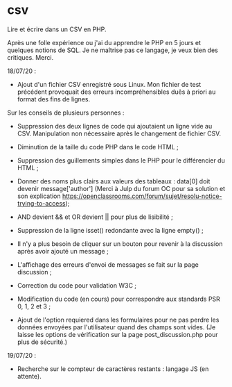 # csv
Lire et écrire dans un CSV en PHP.

Après une folle expérience ou j'ai du apprendre le PHP en 5 jours et quelques notions de SQL. Je ne maîtrise pas ce langage, je veux bien des critiques. Merci.

18/07/20 : 

- Ajout d'un fichier CSV enregistré sous Linux. Mon fichier de test précédent provoquait des erreurs incompréhensibles duês à priori au format des fins de lignes.

Sur les conseils de plusieurs personnes : 

- Suppression des deux lignes de code qui ajoutaient un ligne vide au CSV. Manipulation non nécessaire après le changement de fichier CSV.

- Diminution de la taille du code PHP dans le code HTML ;

- Suppression des guillements simples dans le PHP pour le différencier du HTML ;

- Donner des noms plus clairs aux valeurs des tableaux : data[0] doit devenir message['author'] (Merci à Julp du forum OC pour sa solution et son explication https://openclassrooms.com/forum/sujet/resolu-notice-trying-to-access);

- AND devient && et OR devient || pour plus de lisibilité ;

- Suppression de la ligne isset() redondante avec la ligne empty() ;

- Il n'y a plus besoin de cliquer sur un bouton pour revenir à la discussion après avoir ajouté un message ;

- L'affichage des erreurs d'envoi de messages se fait sur la page discussion ;

- Correction du code pour validation W3C ;

- Modification du code (en cours) pour correspondre aux standards PSR 0, 1, 2 et 3 ;

- Ajout de l'option requiered dans les formulaires pour ne pas perdre les données envoyées par l'utilisateur quand des champs sont vides. (Je laisse les options de vérification sur la page post_discussion.php pour plus de sécurité.)

19/07/20 :

- Recherche sur le compteur de caractères restants : langage JS (en attente).
